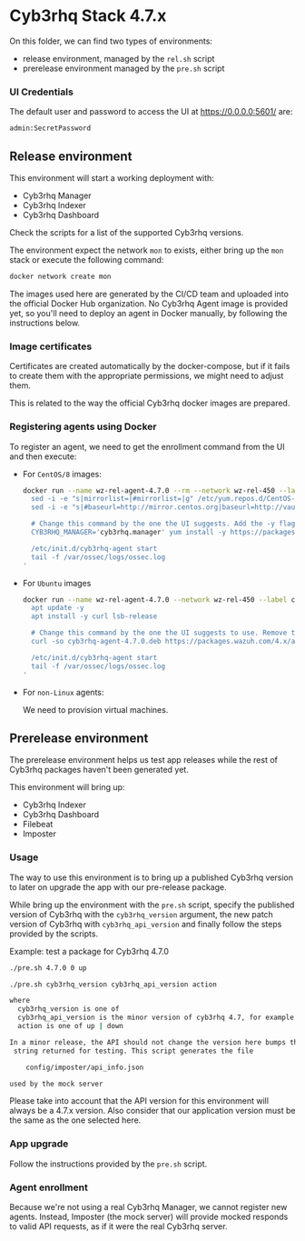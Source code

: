 # Cyb3rhq Stack 4.7.x

On this folder, we can find two types of environments:

- release environment, managed by the `rel.sh` script
- prerelease environment managed by the `pre.sh` script

### UI Credentials

The default user and password to access the UI at https://0.0.0.0:5601/ are:

```
admin:SecretPassword
```

## Release environment

This environment will start a working deployment with:

- Cyb3rhq Manager
- Cyb3rhq Indexer
- Cyb3rhq Dashboard

Check the scripts for a list of the supported Cyb3rhq versions.

The environment expect the network `mon` to exists, either bring up the
`mon` stack or execute the following command:

```bash
docker network create mon
```

The images used here are generated by the CI/CD team and uploaded into
the official Docker Hub organization. No Cyb3rhq Agent image is provided yet,
so you'll need to deploy an agent in Docker manually, by following the
instructions below.

### Image certificates

Certificates are created automatically by the docker-compose, but if
it fails to create them with the appropriate permissions, we might need
to adjust them.

This is related to the way the official Cyb3rhq docker images are
prepared.

### Registering agents using Docker

To register an agent, we need to get the enrollment command from the
UI and then execute:

- For `CentOS/8` images:

  ```bash
  docker run --name wz-rel-agent-4.7.0 --rm --network wz-rel-450 --label com.docker.compose.project=wz-rel-450 -d centos:8 bash -c '
    sed -i -e "s|mirrorlist=|#mirrorlist=|g" /etc/yum.repos.d/CentOS-*
    sed -i -e "s|#baseurl=http://mirror.centos.org|baseurl=http://vault.centos.org|g" /etc/yum.repos.d/CentOS-*

    # Change this command by the one the UI suggests. Add the -y flag and remove the `sudo`.
    CYB3RHQ_MANAGER='cyb3rhq.manager' yum install -y https://packages.wazuh.com/4.x/yum5/x86_64/cyb3rhq-agent-4.7.0-1.el5.x86_64.rpm

    /etc/init.d/cyb3rhq-agent start
    tail -f /var/ossec/logs/ossec.log
  '
  ```

- For `Ubuntu` images

  ```bash
  docker run --name wz-rel-agent-4.7.0 --network wz-rel-450 --label com.docker.compose.project=wz-rel-450 -d ubuntu:20.04 bash -c '
    apt update -y
    apt install -y curl lsb-release

    # Change this command by the one the UI suggests to use. Remove the `sudo`.
    curl -so cyb3rhq-agent-4.7.0.deb https://packages.wazuh.com/4.x/apt/pool/main/w/cyb3rhq-agent/cyb3rhq-agent_4.7.0-1_amd64.deb && CYB3RHQ_MANAGER='cyb3rhq.manager' CYB3RHQ_AGENT_GROUP='default' dpkg -i ./cyb3rhq-agent-4.7.0.deb

    /etc/init.d/cyb3rhq-agent start
    tail -f /var/ossec/logs/ossec.log
  '
  ```

- For `non-Linux` agents:

  We need to provision virtual machines.

## Prerelease environment

The prerelease environment helps us test app releases while the rest of
Cyb3rhq packages haven't been generated yet.

This environment will bring up:

- Cyb3rhq Indexer
- Cyb3rhq Dashboard
- Filebeat
- Imposter

### Usage

The way to use this environment is to bring up a published Cyb3rhq version to
later on upgrade the app with our pre-release package.

While bring up the environment with the `pre.sh` script, specify the published
version of Cyb3rhq with the `cyb3rhq_version` argument, the new patch version of
Cyb3rhq with `cyb3rhq_api_version` and finally follow the steps provided by the
scripts.

Example: test a package for Cyb3rhq 4.7.0

```bash
./pre.sh 4.7.0 0 up
```

```bash
./pre.sh cyb3rhq_version cyb3rhq_api_version action

where
  cyb3rhq_version is one of
  cyb3rhq_api_version is the minor version of cyb3rhq 4.7, for example  5 17
  action is one of up | down

In a minor release, the API should not change the version here bumps the API
 string returned for testing. This script generates the file

    config/imposter/api_info.json

used by the mock server
```

Please take into account that the API version for this environment will
always be a 4.7.x version. Also consider that our application version
must be the same as the one selected here.

### App upgrade

Follow the instructions provided by the `pre.sh` script.

### Agent enrollment

Because we're not using a real Cyb3rhq Manager, we cannot register new agents.
Instead, Imposter (the mock server) will provide mocked responds to valid API
requests, as if it were the real Cyb3rhq server.
